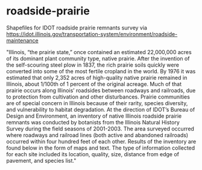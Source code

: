 # roadside-prairie
Shapefiles for IDOT roadside prairie remnants survey via https://idot.illinois.gov/transportation-system/environment/roadside-maintenance

"Illinois, “the prairie state,” once contained an estimated 22,000,000 acres of its dominant plant community type, native prairie. After the invention of the self-scouring steel plow in 1837, the rich prairie soils quickly were converted into some of the most fertile cropland in the world. By 1976 it was estimated that only 2,352 acres of high-quality native prairie remained in Illinois, about 1/100th of 1 percent of the original acreage. Much of that prairie occurs along Illinois’ roadsides between roadways and railroads, due to protection from cultivation and other disturbances. Prairie communities are of special concern in Illinois because of their rarity, species diversity, and vulnerability to habitat degradation. At the direction of IDOT’s Bureau of Design and Environment, an inventory of native Illinois roadside prairie remnants was conducted by botanists from the Illinois Natural History Survey during the field seasons of 2001-2003. The area surveyed occurred where roadways and railroad lines (both active and abandoned railroads) occurred within four hundred feet of each other. Results of the inventory are found below in the form of maps and text. The type of information collected for each site included its location, quality, size, distance from edge of pavement, and species list."
